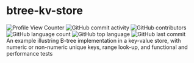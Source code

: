 # btree-kv-store
![Profile View Counter](https://komarev.com/ghpvc/?username=teresahanak) ![GitHub commit activity](https://img.shields.io/github/commit-activity/y/teresahanak/btree-kv-store) ![GitHub contributors](https://img.shields.io/github/contributors/teresahanak/btree-kv-store) ![GitHub language count](https://img.shields.io/github/languages/count/teresahanak/btree-kv-store) ![GitHub top language](https://img.shields.io/github/languages/top/teresahanak/btree-kv-store) ![GitHub last commit](https://img.shields.io/github/last-commit/teresahanak/btree-kv-store)  
An example illustring B-tree implementation in a key-value store, with numeric or non-numeric unique keys, range look-up, and functional and performance tests
